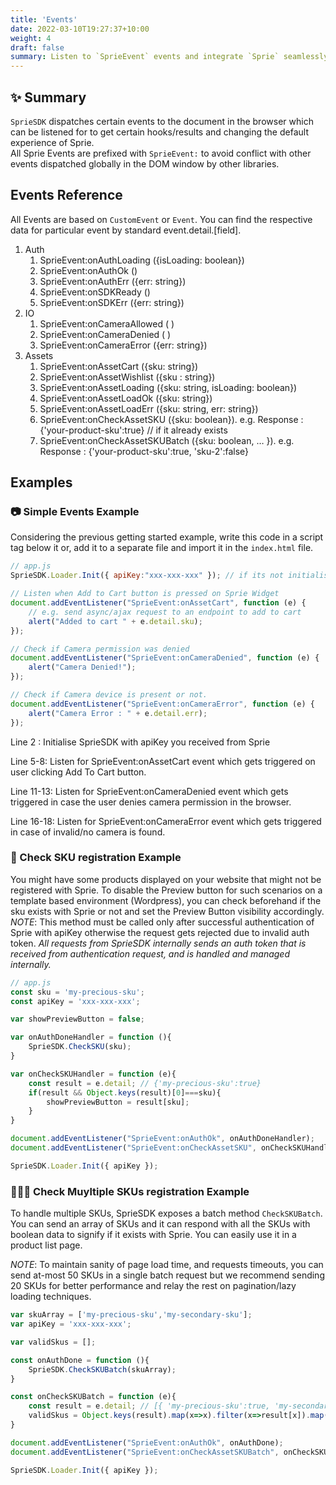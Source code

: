 ```yaml
---
title: 'Events'
date: 2022-03-10T19:27:37+10:00
weight: 4
draft: false
summary: Listen to `SprieEvent` events and integrate `Sprie` seamlessly with your app.
---
```


##  ✨ Summary
`SprieSDK` dispatches certain events to the document in the browser which can be listened for to get certain hooks/results and changing the default experience of Sprie.  
All Sprie Events are prefixed with `SprieEvent:` to avoid conflict with other events dispatched globally in the DOM window by other libraries.

## Events Reference
All Events are based on `CustomEvent` or `Event`. You can find the respective data for particular event by standard event.detail.[field].

1. Auth
   1. SprieEvent:onAuthLoading ({isLoading: boolean}) 
   2. SprieEvent:onAuthOk () 
   3. SprieEvent:onAuthErr ({err: string}) 
   4. SprieEvent:onSDKReady () 
   5. SprieEvent:onSDKErr ({err: string})
2. IO
   1. SprieEvent:onCameraAllowed ( )
   2. SprieEvent:onCameraDenied ( )
   3. SprieEvent:onCameraError ({err: string})
3. Assets
   1. SprieEvent:onAssetCart ({sku: string})
   2. SprieEvent:onAssetWishlist ({sku : string})
   3. SprieEvent:onAssetLoading ({sku: string, isLoading: boolean})
   4. SprieEvent:onAssetLoadOk ({sku: string})
   5. SprieEvent:onAssetLoadErr ({sku: string, err: string}) 
   6. SprieEvent:onCheckAssetSKU ({sku: boolean}). e.g. Response : {'your-product-sku':true} // if it already exists
   7. SprieEvent:onCheckAssetSKUBatch ({sku: boolean, … }). e.g. Response : {'your-product-sku':true, 'sku-2':false}


## Examples
### 📷 Simple Events Example
Considering the previous getting started example, write this code in a script tag below it or, add it to a separate file and import it in the `index.html` file.  
```javascript
// app.js
SprieSDK.Loader.Init({ apiKey:"xxx-xxx-xxx" }); // if its not initialised yet!

// Listen when Add to Cart button is pressed on Sprie Widget
document.addEventListener("SprieEvent:onAssetCart", function (e) {
    // e.g. send async/ajax request to an endpoint to add to cart
    alert("Added to cart " + e.detail.sku);
});

// Check if Camera permission was denied
document.addEventListener("SprieEvent:onCameraDenied", function (e) {
    alert("Camera Denied!");
});

// Check if Camera device is present or not.
document.addEventListener("SprieEvent:onCameraError", function (e) {
    alert("Camera Error : " + e.detail.err);
});

```

Line 2 : Initialise SprieSDK with apiKey you received from Sprie

Line 5-8: Listen for SprieEvent:onAssetCart event which gets triggered on user clicking Add To Cart button.

Line 11-13: Listen for SprieEvent:onCameraDenied event which gets triggered in case the user denies camera permission in the browser.

Line 16-18: Listen for SprieEvent:onCameraError event which gets triggered in case of invalid/no camera is found.



### 🎁 Check SKU registration Example

You might have some products displayed on your website that might not be registered with Sprie. 
To disable the Preview button for such scenarios on a template based environment (Wordpress), you can check beforehand if the sku exists with Sprie or not and set the Preview Button visibility accordingly.  
_NOTE_: This method must be called only after successful authentication of Sprie with apiKey otherwise the request gets rejected due to invalid auth token. *All requests from SprieSDK internally sends an auth token that is received from authentication request, and is handled and managed internally.*

```javascript
// app.js
const sku = 'my-precious-sku'; 
const apiKey = 'xxx-xxx-xxx';

var showPreviewButton = false;

var onAuthDoneHandler = function (){
    SprieSDK.CheckSKU(sku);
}

var onCheckSKUHandler = function (e){
    const result = e.detail; // {'my-precious-sku':true}
    if(result && Object.keys(result)[0]===sku){
        showPreviewButton = result[sku];
    }
}

document.addEventListener("SprieEvent:onAuthOk", onAuthDoneHandler);
document.addEventListener("SprieEvent:onCheckAssetSKU", onCheckSKUHandler);

SprieSDK.Loader.Init({ apiKey });

```


### 🎁💐💝 Check Muyltiple SKUs registration Example

To handle multiple SKUs, SprieSDK exposes a batch method `CheckSKUBatch`. You can send an array of SKUs and it can respond with all the SKUs with boolean data to signify if it exists with Sprie. You can easily use it in a product list page.

*NOTE*: To maintain sanity of page load time, and requests timeouts, you can send at-most 50 SKUs in a single batch request but we recommend sending 20 SKUs for better performance and relay the rest on pagination/lazy loading techniques.

```javascript
var skuArray = ['my-precious-sku','my-secondary-sku']; 
var apiKey = 'xxx-xxx-xxx';

var validSkus = [];

const onAuthDone = function (){
    SprieSDK.CheckSKUBatch(skuArray);
}

const onCheckSKUBatch = function (e){
    const result = e.detail; // [{ 'my-precious-sku':true, 'my-secondary-sku':false }]
    validSkus = Object.keys(result).map(x=>x).filter(x=>result[x]).map(x=>x); // validSkus=['my-precious-sku'];
}

document.addEventListener("SprieEvent:onAuthOk", onAuthDone);
document.addEventListener("SprieEvent:onCheckAssetSKUBatch", onCheckSKUBatch);

SprieSDK.Loader.Init({ apiKey });

```